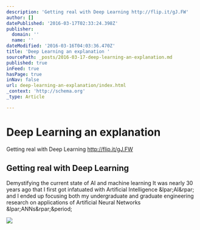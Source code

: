```yaml
---
description: 'Getting real with Deep Learning http://flip.it/gJ.FW'
author: []
datePublished: '2016-03-17T02:33:24.398Z'
publisher:
  domain: ''
  name: ''
dateModified: '2016-03-16T04:03:36.470Z'
title: 'Deep Learning an explanation '
sourcePath: _posts/2016-03-17-deep-learning-an-explanation.md
published: true
inFeed: true
hasPage: true
inNav: false
url: deep-learning-an-explanation/index.html
_context: 'http://schema.org'
_type: Article

---
```

# Deep Learning an explanation 

Getting real with Deep Learning http://flip.it/gJ.FW

<article style=""><h1>Getting real with Deep Learning</h1><p>Demystifying the current state of AI and machine learning It was nearly 30 years ago that I first got infatuated with Artificial Intelligence &amp;lpar;AI&amp;rpar; and I ended up focusing both my undergraduate and graduate engineering research on applications of Artificial Neural Networks &amp;lpar;ANNs&amp;rpar;&amp;period;</p><img src="https://cdn-images-1.medium.com/max/800/1*_3prQ1y3nV4bwYo7oswOyg.jpeg" /></article>